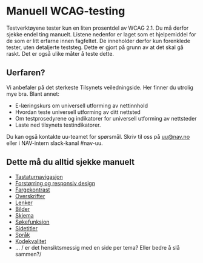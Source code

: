 # Manuell WCAG-testing

Testverktøyene tester kun en liten prosentdel av WCAG 2.1. Du må derfor sjekke endel ting manuelt. Listene nedenfor er laget som et hjelpemiddel for de som er litt erfarne innen fagfeltet. De inneholder derfor kun forenklede tester, uten detaljerte teststeg. Dette er gjort på grunn av at det skal gå raskt. Det er også ulike måter å teste dette.   
 
## Uerfaren?  

Vi anbefaler på det sterkeste Tilsynets veiledningside. Her finner du utrolig mye bra. Blant annet: 
- E-læringskurs om universell utforming av nettinnhold 
- Hvordan teste universell utforming av ditt nettsted 
- Om testprosedyrene og indikatorer for universell utforming av nettsteder 
- Laste ned tilsynets testindikatorer. 

Du kan også kontakte uu-teamet for spørsmål. Skriv til oss på uu@nav.no eller i NAV-intern slack-kanal #nav-uu.

## Dette må du alltid sjekke manuelt

- [Tastaturnavigasjon]()
- [Forstørring og responsiv design]()
- [Fargekontrast]()
- [Overskrifter]()
- [Lenker]()
- [Bilder]()
- [Skjema]()
- [Søkefunksjon]()
- [Sidetitler]()
- [Språk]()
- [Kodekvalitet]()
- ...
/ er det hensiktsmessig med en side per tema? Eller bedre å slå sammen?/
